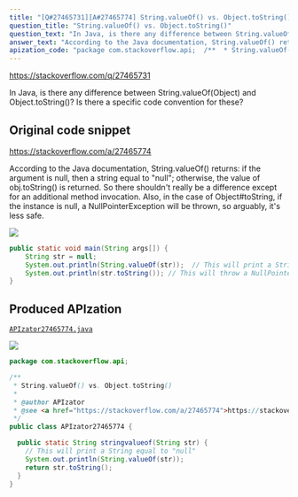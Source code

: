 ```yaml
---
title: "[Q#27465731][A#27465774] String.valueOf() vs. Object.toString()"
question_title: "String.valueOf() vs. Object.toString()"
question_text: "In Java, is there any difference between String.valueOf(Object) and Object.toString()? Is there a specific code convention for these?"
answer_text: "According to the Java documentation, String.valueOf() returns: if the argument is null, then a string equal to \"null\"; otherwise, the value of obj.toString() is returned. So there shouldn't really be a difference except for an additional method invocation. Also, in the case of Object#toString, if the instance is null, a NullPointerException will be thrown, so arguably, it's less safe."
apization_code: "package com.stackoverflow.api;  /**  * String.valueOf() vs. Object.toString()  *  * @author APIzator  * @see <a href=\"https://stackoverflow.com/a/27465774\">https://stackoverflow.com/a/27465774</a>  */ public class APIzator27465774 {    public static String stringvalueof(String str) {     // This will print a String equal to \"null\"     System.out.println(String.valueOf(str));     return str.toString();   } }"
---
```


https://stackoverflow.com/q/27465731

In Java, is there any difference between String.valueOf(Object) and Object.toString()?
Is there a specific code convention for these?



## Original code snippet

https://stackoverflow.com/a/27465774

According to the Java documentation, String.valueOf() returns:
if the argument is null, then a string equal to &quot;null&quot;; otherwise, the value of obj.toString() is returned.
So there shouldn&#x27;t really be a difference except for an additional method invocation.
Also, in the case of Object#toString, if the instance is null, a NullPointerException will be thrown, so arguably, it&#x27;s less safe.

<div class="code-logo"><img src="/stackoverflow.png" /></div>

```java
public static void main(String args[]) {  
    String str = null;
    System.out.println(String.valueOf(str));  // This will print a String equal to "null"        
    System.out.println(str.toString()); // This will throw a NullPointerException
}
```

## Produced APIzation

[`APIzator27465774.java`](https://github.com/pasqualesalza/apization-temp-data/raw/master/search/APIzator27465774.java)

<div class="code-logo"><img src="/apizator.png" /></div>

```java
package com.stackoverflow.api;

/**
 * String.valueOf() vs. Object.toString()
 *
 * @author APIzator
 * @see <a href="https://stackoverflow.com/a/27465774">https://stackoverflow.com/a/27465774</a>
 */
public class APIzator27465774 {

  public static String stringvalueof(String str) {
    // This will print a String equal to "null"
    System.out.println(String.valueOf(str));
    return str.toString();
  }
}

```